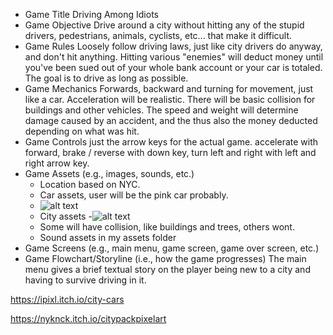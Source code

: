 - Game Title
  Driving Among Idiots
- Game Objective
  Drive around a city without hitting any of the stupid drivers, pedestrians, animals, cyclists, etc... that make it difficult.
- Game Rules
  Loosely follow driving laws, just like city drivers do anyway, and don't hit anything. Hitting various "enemies" will deduct money until you've been sued out of your whole bank account or your car is totaled. The goal is to drive as long as possible.
- Game Mechanics
  Forwards, backward and turning for movement, just like a car. Acceleration will be realistic. 
  There will be basic collision for buildings and other vehicles. The speed and weight will determine damage caused by an accident, and the thus also the money deducted depending on what was hit.
- Game Controls
  just the arrow keys for the actual game. accelerate with forward, brake / reverse with down key, turn left and right with left and right arrow key.
- Game Assets (e.g., images, sounds, etc.)
  - Location based on NYC. 
  - Car assets, user will be the pink car probably.
  - ![alt text](city_cars_2.png)
  - City assets
  -![alt text](CP_V1.0.4.png)
  - Some will have collision, like buildings and trees, others wont.
  - Sound assets in my assets folder
- Game Screens (e.g., main menu, game screen, game over screen, etc.)
- Game Flowchart/Storyline (i.e., how the game progresses)
  The main menu gives a brief textual story on the player being new to a city and having to survive driving in it.

https://ipixl.itch.io/city-cars

https://nyknck.itch.io/citypackpixelart
